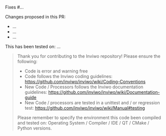 Fixes #...

Changes proposed in this PR:
 * ...
 * ...
 * ...

This has been tested on: ...

> Thank you for contributing to the Inviwo repository! Please ensure the following: 
> - Code is error and warning free
> - Code follows the Inviwo coding guidelines: 
>   https://github.com/inviwo/inviwo/wiki/Coding-Conventions
> - New Code / Processors follows the Inviwo documentation guidelines: 
>   https://github.com/inviwo/inviwo/wiki/Documentation-guide
> - New Code / processors are tested in a unittest and / or regression test: 
>   https://github.com/inviwo/inviwo/wiki/Manual#testing
> 
> Please remember to specify the environment this code been compiled and tested on:
> Operating System / Compiler / IDE / QT / CMake / Python versions.

